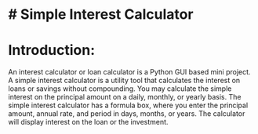 # # Simple Interest Calculator 
 
# Introduction: 
An interest calculator or loan calculator is a Python GUI based mini project. A simple interest calculator is a utility tool that calculates the interest on loans or savings without compounding. You may calculate the simple interest on the principal amount on a daily, monthly, or yearly basis. The simple interest calculator has a formula box, where you enter the principal amount, annual rate, and period in days, months, or years. The calculator will display interest on the loan or the investment.
